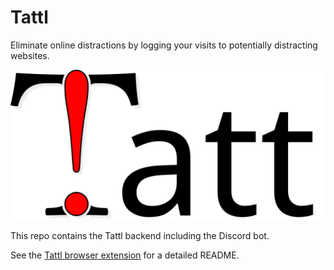 # Tattl

Eliminate online distractions by logging your visits to potentially distracting websites.

![Tattl logo](logo/tattl-full.svg)

This repo contains the Tattl backend including the Discord bot.

See the [Tattl browser extension](https://github.com/Tattl-Bot/Tattl-Ext) for a detailed README.
